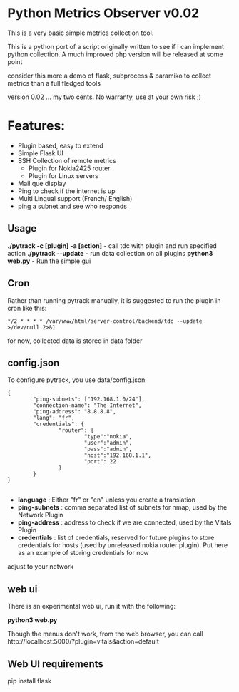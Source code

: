 # Python Metrics Observer v0.02

This is a very basic simple metrics collection tool. 

This is a python port of a script originally written to see if I can implement python collection. A much improved php version will be released at some point

consider this more a demo of flask, subprocess & paramiko to collect metrics than a full fledged tools

version 0.02 ... my two cents. No warranty, use at your own risk ;)

# Features:
- Plugin based, easy to extend
- Simple Flask UI
- SSH Collection of remote metrics
   - Plugin for Nokia2425 router
   - Plugin for Linux servers
- Mail que display
- Ping to check if the internet is up
- Multi Lingual support (French/ English)
- ping a subnet and see who responds

## Usage

**./pytrack -c [plugin] -a [action]**   - call tdc with plugin and run specified action
**./pytrack --update** - run data collection on all plugins
**python3 web.py** - Run the simple gui

## Cron
Rather than running pytrack manually, it is suggested to run the plugin in cron like this:
```
*/2 * * * * /var/www/html/server-control/backend/tdc --update >/dev/null 2>&1
```

for now, collected data is stored in data folder

## config.json

To configure pytrack, you use data/config.json

```
{
        "ping-subnets": ["192.168.1.0/24"],
        "connection-name": "The Internet",
        "ping-address": "8.8.8.8",
        "lang": "fr",
        "credentials": {
                "router": {
                        "type":"nokia",
                        "user":"admin",
                        "pass":"admin",
                        "host":"192.168.1.1",
                        "port": 22
                }
        }
}


```
- **language** : Either "fr" or "en" unless you create a translation
- **ping-subnets** : comma separated list of subnets for nmap, used by the Network Plugin
- **ping-address** : address to check if we are connected, used by the Vitals Plugin
- **credentials** : list of credentials, reserved for future plugins to store credentials for hosts (used by unreleased nokia router plugin). Put here as an example of storing credentials for now

adjust to your network


## web ui
There is an experimental web ui, run it with the following:

**python3 web.py**

Though the menus don't work, from the web browser, you can call http://localhost:5000/?plugin=vitals&action=default

## Web UI requirements
pip install flask

